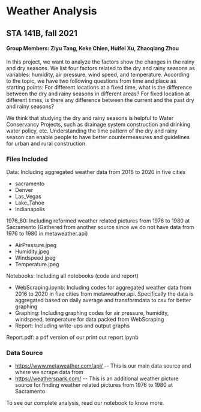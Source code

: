 # Weather Analysis

## STA 141B, fall 2021

#### Group Members: Ziyu Tang, Keke Chien, Huifei Xu, Zhaoqiang Zhou

In this project, we want to analyze the factors show the changes in the rainy and dry seasons. We list four factors related to the dry and rainy seasons as variables: humidity, air pressure, wind speed, and temperature. According to the topic, we have two following questions from time and place as starting points: For different locations at a fixed time, what is the difference between the dry and rainy seasons in different areas? For fixed location at different times, is there any difference between the current and the past dry and rainy seasons? 

We think that studying the dry and rainy seasons is helpful to Water Conservancy Projects, such as drainage system construction and drinking water policy, etc. Understanding the time pattern of the dry and rainy season can enable people to have better countermeasures and guidelines for urban and rural construction.

### Files Included
Data: Including aggregated weather data from 2016 to 2020 in five cities
- sacramento
- Denver
- Las_Vegas
- Lake_Tahoe
- Indianapolis

1976_80: Including reformed weather related pictures from 1976 to 1980 at Sacramento
(Gathered from another source since we do not have data from 1976 to 1980 in metaweather.api)
- AirPressure.jpeg
- Humidity.jpeg
- Windspeed.jpeg
- Temperature.jpeg

Notebooks: Including all notebooks (code and report)
- WebScraping.ipynb: Including codes for aggregated weather data from 2016 to 2020 in five cities from metaweather.api. Specifically the data is aggregated based on daily average and transformdata to csv for better graphing
- Graphing: Including graphing codes for air pressure, humidity, windspeed, temperature for data packed from WebScraping
- Report: Including write-ups and output graphs

Report.pdf: a pdf version of our print out report.ipynb

### Data Source
- https://www.metaweather.com/api/
-- This is our main data source and where we scrape data from
- https://weatherspark.com/
-- This is an additional weather picture source for finding weather related pictures from 1976 to 1980 at Sacramento


To see our complete analysis, read our notebook to know more.
